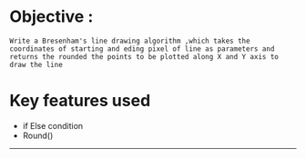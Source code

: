 # Objective :
    Write a Bresenham's line drawing algorithm ,which takes the coordinates of starting and eding pixel of line as parameters and returns the rounded the points to be plotted along X and Y axis to draw the line

# Key features used  
* if Else condition 
* Round()
---
